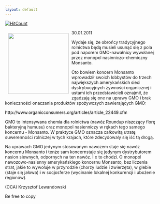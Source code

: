 ```yaml
---
layout: default
---
```


[![HitCount](http://hits.dwyl.io/czystakraina/{{post.url}}.svg)](http://hits.dwyl.io/czystakraina/{{post.url}})

<p><img src="{{site.baseurl}}\articles\pictures\465.gmob.jpg" align="left" style="margin: 10px 10px" width="200"><!--59-->
30.01.2011</p><p>Wydaje się, że obrońcy tradycyjnego rolnictwa będą musieli usunąć się z pola pod naporem GMO-nawałnicy wywołanej przez monopol nasinniczo-chemiczny Monsanto.</p><p>Oto bowiem koncern Monsanto wprowadził swoich lobbystów do trzech największych amerykańskich sieci dystrybucyjnych żywności organicznej i ustami ich przedstawicieli oznajmił, że zgadzają się one na uprawy GMO i brak konieczności onaczania produktów spożywczych zawierających GMO:</p><p><a href="http://www.organicconsumers.org/articles/article_22449.cfm" title="GMObalizacja" target="" style="border-width: 0px; margin: 0px; padding: 0px; color: black; text-decoration: none;">http://www.organicconsumers.org/articles/article_22449.cfm</a></p><p>GMO to intensywana chemia dla rolnictwa (nawóz Roundup niszczący florę bakteryjną humusu) oraz monopol nasienniczy w rękach tego samego koncernu - Monsanto. W praktyce GMO oznacza całkowitą utratę suwerenności rolniczej w tych krajach, które zdecydowały się iść tą drogą.</p><p>Na uprawach GMO jedynym stosowanym nawozem staje się nawóz koncernu Monsanto i tenże sam koncernstaje się jedynym dystrybutorem nasion siewnych, odpornych na ten nawóz. I o to chodzi. O monopol nawozowo-nasienny amerykańskiego koncernu Monsanto, bez liczenia strat, jakie to wywołuje w przyrodzie (chorzy ludzie i zwierzęta), w glebie (staje się jałowa) i w socjosferze (wycinanie lokalnej konkurencji i ubożenie regionów).</p><p>(CCA) Krzysztof Lewandowski</p><p>Be free to copy</p>